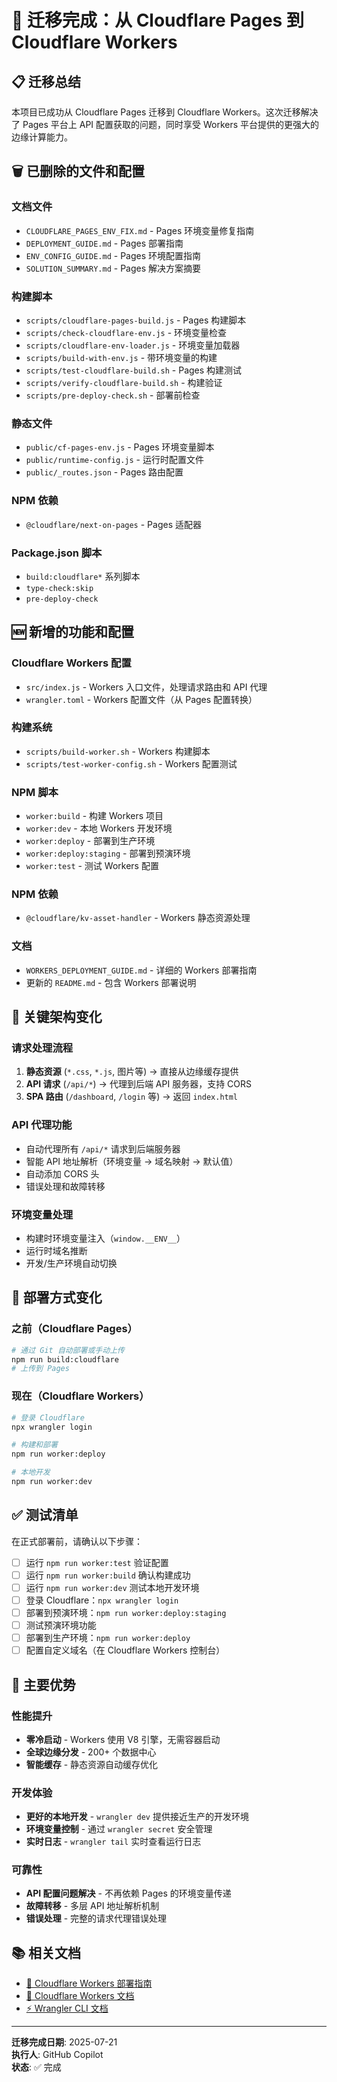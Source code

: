 # 🚀 迁移完成：从 Cloudflare Pages 到 Cloudflare Workers

## 📋 迁移总结

本项目已成功从 Cloudflare Pages 迁移到 Cloudflare Workers。这次迁移解决了 Pages 平台上 API 配置获取的问题，同时享受 Workers 平台提供的更强大的边缘计算能力。

## 🗑️ 已删除的文件和配置

### 文档文件
- `CLOUDFLARE_PAGES_ENV_FIX.md` - Pages 环境变量修复指南
- `DEPLOYMENT_GUIDE.md` - Pages 部署指南
- `ENV_CONFIG_GUIDE.md` - Pages 环境配置指南
- `SOLUTION_SUMMARY.md` - Pages 解决方案摘要

### 构建脚本
- `scripts/cloudflare-pages-build.js` - Pages 构建脚本
- `scripts/check-cloudflare-env.js` - 环境变量检查
- `scripts/cloudflare-env-loader.js` - 环境变量加载器
- `scripts/build-with-env.js` - 带环境变量的构建
- `scripts/test-cloudflare-build.sh` - Pages 构建测试
- `scripts/verify-cloudflare-build.sh` - 构建验证
- `scripts/pre-deploy-check.sh` - 部署前检查

### 静态文件
- `public/cf-pages-env.js` - Pages 环境变量脚本
- `public/runtime-config.js` - 运行时配置文件
- `public/_routes.json` - Pages 路由配置

### NPM 依赖
- `@cloudflare/next-on-pages` - Pages 适配器

### Package.json 脚本
- `build:cloudflare*` 系列脚本
- `type-check:skip`
- `pre-deploy-check`

## 🆕 新增的功能和配置

### Cloudflare Workers 配置
- `src/index.js` - Workers 入口文件，处理请求路由和 API 代理
- `wrangler.toml` - Workers 配置文件（从 Pages 配置转换）

### 构建系统
- `scripts/build-worker.sh` - Workers 构建脚本
- `scripts/test-worker-config.sh` - Workers 配置测试

### NPM 脚本
- `worker:build` - 构建 Workers 项目
- `worker:dev` - 本地 Workers 开发环境
- `worker:deploy` - 部署到生产环境
- `worker:deploy:staging` - 部署到预演环境
- `worker:test` - 测试 Workers 配置

### NPM 依赖
- `@cloudflare/kv-asset-handler` - Workers 静态资源处理

### 文档
- `WORKERS_DEPLOYMENT_GUIDE.md` - 详细的 Workers 部署指南
- 更新的 `README.md` - 包含 Workers 部署说明

## 🔧 关键架构变化

### 请求处理流程
1. **静态资源** (`*.css`, `*.js`, 图片等) → 直接从边缘缓存提供
2. **API 请求** (`/api/*`) → 代理到后端 API 服务器，支持 CORS
3. **SPA 路由** (`/dashboard`, `/login` 等) → 返回 `index.html`

### API 代理功能
- 自动代理所有 `/api/*` 请求到后端服务器
- 智能 API 地址解析（环境变量 → 域名映射 → 默认值）
- 自动添加 CORS 头
- 错误处理和故障转移

### 环境变量处理
- 构建时环境变量注入（`window.__ENV__`）
- 运行时域名推断
- 开发/生产环境自动切换

## 🚀 部署方式变化

### 之前（Cloudflare Pages）
```bash
# 通过 Git 自动部署或手动上传
npm run build:cloudflare
# 上传到 Pages
```

### 现在（Cloudflare Workers）
```bash
# 登录 Cloudflare
npx wrangler login

# 构建和部署
npm run worker:deploy

# 本地开发
npm run worker:dev
```

## ✅ 测试清单

在正式部署前，请确认以下步骤：

- [ ] 运行 `npm run worker:test` 验证配置
- [ ] 运行 `npm run worker:build` 确认构建成功
- [ ] 运行 `npm run worker:dev` 测试本地开发环境
- [ ] 登录 Cloudflare：`npx wrangler login`
- [ ] 部署到预演环境：`npm run worker:deploy:staging`
- [ ] 测试预演环境功能
- [ ] 部署到生产环境：`npm run worker:deploy`
- [ ] 配置自定义域名（在 Cloudflare Workers 控制台）

## 🎯 主要优势

### 性能提升
- **零冷启动** - Workers 使用 V8 引擎，无需容器启动
- **全球边缘分发** - 200+ 个数据中心
- **智能缓存** - 静态资源自动缓存优化

### 开发体验
- **更好的本地开发** - `wrangler dev` 提供接近生产的开发环境
- **环境变量控制** - 通过 `wrangler secret` 安全管理
- **实时日志** - `wrangler tail` 实时查看运行日志

### 可靠性
- **API 配置问题解决** - 不再依赖 Pages 的环境变量传递
- **故障转移** - 多层 API 地址解析机制
- **错误处理** - 完整的请求代理错误处理

## 📚 相关文档

- [📘 Cloudflare Workers 部署指南](WORKERS_DEPLOYMENT_GUIDE.md)
- [🔧 Cloudflare Workers 文档](https://developers.cloudflare.com/workers/)
- [⚡ Wrangler CLI 文档](https://developers.cloudflare.com/workers/wrangler/)

---

**迁移完成日期**: 2025-07-21  
**执行人**: GitHub Copilot  
**状态**: ✅ 完成

